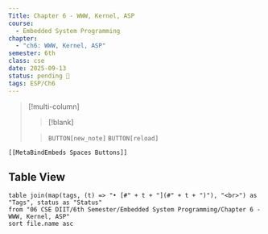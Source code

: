```yaml
---
Title: Chapter 6 - WWW, Kernel, ASP
course:
  - Embedded System Programming
chapter:
  - "ch6: WWW, Kernel, ASP"
semester: 6th
class: cse
date: 2025-09-13
status: pending 🛑
tags: ESP/Ch6
---
```


>[!multi-column]
>
>>[!blank]
>
>>`BUTTON[new_note]` `BUTTON[reload]`

 ```meta-bind-embed
 [[MetaBindEmbeds Spaces Buttons]]
 ```

## Table View 

```dataview
table join(map(tags, (t) => "• [#" + t + "](#" + t + ")"), "<br>") as "Tags", status as "Status"
from "06 CSE DIIT/6th Semester/Embedded System Programming/Chapter 6 - WWW, Kernel, ASP"
sort file.name asc
```

